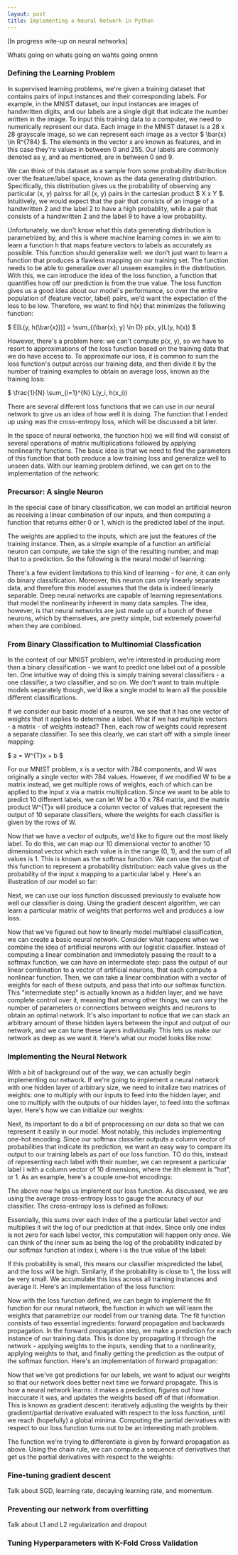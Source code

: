 ```yaml
---
layout: post
title: Implementing a Neural Network in Python
---
```


[In progress wite-up on neural networks]

Whats going on whats going on wahts going onnnn
### Defining the Learning Problem 

In supervised learning problems, we're given a training dataset that contains pairs of input instances and their corresponding labels. For example, in the MNIST dataset, our input instances are images of handwritten digits, and our labels are a single digit that indicate the number written in the image. To input this training data to a computer, we need to numerically represent our data. Each image in the MNIST dataset is a 28 x 28 grayscale image, so we can represent each image as a vector $ \bar{x} \in R^{784} $. The elements in the vector x are known as features, and in this case they're values in between 0 and 255. Our labels are commonly denoted as y, and as mentioned, are in between 0 and 9.

We can think of this dataset as a sample from some probability distribution over the feature/label space, known as the data generating distribution. Specifically, this distribution gives us the probability of observing any particular (x, y) pairss for all (x, y) pairs in the cartesian product $ X x Y $. Intuitively, we would expect that the pair that consists of an image of a handwritten 2 and the label 2 to have a high probablity, while a pair that consists of a handwritten 2 and the label 9 to have a low probability.

Unfortunately, we don't know what this data generating distribution is parametrized by, and this is where machine learning comes in: we aim to learn a function h that maps feature vectors to labels as accurately as possible. This function should generalize well: we don't just want to learn a function that produces a flawless mapping on our training set. The function needs to be able to generalize over all unseen examples in the distribution. With this, we can introduce the idea of the loss function, a function that quantifies how off our prediction is from the true value. The loss function gives us a good idea about our model's performance, so over the entire population of (feature vector, label) pairs, we'd want the expectation of the loss to be low. Therefore, we want to find h(x) that minimizes the following function:

$ E[L(y, h(\bar{x}))] = \sum_{(\bar{x}, y) \in D} p(x, y)L(y, h(x)) $

However, there's a problem here: we can't compute p(x, y), so we have to resort to approximations of the loss function based on the training data that we do have access to. To approximate our loss, it is common to sum the loss function's output across our training data, and then divide it by the number of training examples to obtain an average loss, known as the training loss: 

$ \frac{1}{N} \sum_{i=1}^{N} L(y_i, h(x_i))

There are several different loss functions that we can use in our neural network to give us an idea of how well it is doing. The function that I ended up using was the cross-entropy loss, which will be discussed a bit later. 


In the space of neural networks, the function h(x) we will find will consist of several operations of matrix multiplications followed by applying nonlinearity functions. The basic idea is that we need to find the parameters of this function that both produce a low training loss and generalize well to unseen data. With our learning problem defined, we can get on to the implementation of the network: 

### Precursor: A single Neuron

In the special case of binary classification, we can model an artificial neuron as receiving a linear combination of our inputs, and then computing a function that returns either 0 or 1, which is the predicted label of the input. 

The weights are applied to the inputs, which are just the features of the training instance. Then, as a simple example of a function an artificial neuron can compute, we take the sign of the resulting number, and map that to a prediction. So the following is the neural model of learning: 

There's a few evident limitations to this kind of learning - for one, it can only do binary classification. Moreover, this neuron can only linearly separate data, and therefore this model assumes that the data is indeed linearly separable. Deep neural networks are capable of learning representations that model the nonlinearity inherent in many data samples. The idea, however, is that neural networks are just made up of a bunch of these neurons, which by themselves, are pretty simple, but extremely powerful when they are combined. 

### From Binary Classification to Multinomial Classfication

In the context of our MNIST problem, we're interested in producing more than a binary classification - we want to predict one label out of a possible ten. One intuitive way of doing this is simply training several classifiers - a one classifier, a two classifier, and so on. We don't want to train multiple models separately though, we'd like a single model to learn all the possible different classifications. 

If we consider our basic model of a neuron, we see that it has one vector of weights that it applies to determine a label. What if we had multiple vectors - a matrix - of weights instead? Then, each row of weights could represent a separate classifier. To see this clearly, we can start off with a simple linear mapping: 

$ a = W^{T}x + b $

For our MNIST problem, x is a vector with 784 components, and W was originally a single vector with 784 values. However, if we modified W to be a matrix instead, we get multiple rows of weights, each of which can be applied to the input x via a matrix multiplication. Since we want to be able to predict 10 different labels, we can let W be a 10 x 784 matrix, and the matrix product W^{T}x will produce a column vector of values that represent the output of 10 separate classifiers, where the weights for each classifier is given by the rows of W. 

Now that we have a vector of outputs, we'd like to figure out the most likely label. To do this, we can map our 10 dimensional vector to another 10 dimensional vector which each value is in the range (0, 1), and the sum of all values is 1. This is known as the softmax function. We can use the output of this function to represent a probability distribution: each value gives us the probability of the input x mapping to a particular label y. Here's an illustration of our model so far: 


Next, we can use our loss function discussed previously to evaluate how well our classifier is doing. Using the gradient descent algorithm, we can learn a particular matrix of weights that performs well and produces a low loss. 

Now that we've figured out how to linearly model multilabel classification, we can create a basic neural network. Consider what happens when we combine the idea of artificial neurons with our logistic classifier. Instead of computing a linear combination and immediately passing the result to a softmax function, we can have an intermediate step: pass the output of our linear combination to a vector of artificial neurons, that each compute a nonlinear function. Then, we can take a linear combination with a vector of weights for each of these outputs, and pass that into our softmax function. This "intermediate step" is actually known as a hidden layer, and we have complete control over it, meaning that among other things, we can vary the number of parameters or connections between weights and neurons to obtain an optimal network. It's also important to notice that we can stack an arbitrary amount of these hidden layers between the input and output of our network, and we can tune these layers individually. This lets us make our network as deep as we want it. Here's what our model looks like now: 


### Implementing the Neural Network

With a bit of background out of the way, we can actually begin implementing our network. If we're going to implement a neural network with one hidden layer of arbitrary size, we need to initalize two matrices of weights: one to multiply with our inputs to feed into the hidden layer, and one to multiply with the outputs of our hidden layer, to feed into the softmax layer. Here's how we can initialize our weights:

Next, its important to do a bit of preprocessing on our data so that we can represent it easily in our model. Most notably, this includes implementing one-hot encoding. Since our softmax classifier outputs a column vector of probabilities that indicate its prediction, we want an easy way to compare its output to our training labels as part of our loss function. TO do this, instead of representing each label with their number, we can represent a particular label i with a column vector of 10 dimensions, where the ith element is "hot", or 1. As an example, here's a couple one-hot encodings: 

The above now helps us implement our loss function. As discussed, we are using the average cross-entropy loss to gauge the accuracy of our classifier. The cross-entropy loss is defined as follows: 

Essentially, this sums over each index of the a particular label vector and multiplies it wit the log of our prediction at that index. Since only one index is not zero for each label vector, this computation will happen only once. We can think of the inner sum as being the log of the probability indicated by our softmax function at index i, where i is the true value of the label: 

If this probability is small, this means our classifier mispredicted the label, and the loss will be high. Similarly, if the probability is close to 1, the loss will be very small. We accumulate this loss across all training instances and average it. Here's an implementation of the loss function: 

Now with the loss function defined, we can begin to implement the fit function for our neural network, the function in which we will learn the weights that parametrize our model from our training data. The fit function consists of two essential ingredients: forward propagation and backwards propagation. In the forward propagation step, we make a prediction for each instance of our training data. This is done by propagating it through the network - applying weights to the inputs, sending that to a nonlinearity, applying weights to that, and finally getting the prediction as the output of the softmax function. Here's an implementation of forward propagation:

Now that we've got predictions for our labels, we want to adjust our weights so that our network does better next time we forward propagate. This is how a neural network learns: it makes a prediction, figures out how inaccurate it was, and updates the weights based off of that information. This is known as gradient descent: iteratively adjusting the weights by their gradient/partial derivative evaluated with respect to the loss function, until we reach (hopefully) a global minima. Computing the partial derivatives with respect to our loss function turns out to be an interesting math problem. 

The function we're trying to differentiate is given by forward propagation as above. Using the chain rule, we can compute a sequence of derivatives that get us the partial derivatives with respect to the weights: 




### Fine-tuning gradient descent
Talk about SGD, learning rate, decaying learning rate, and momentum.

### Preventing our network from overfitting
Talk about L1 and L2 regularization and dropout 


### Tuning Hyperparameters with K-Fold Cross Validation


### 
